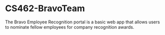 # CS462-BravoTeam
The Bravo Employee Recognition portal is a basic web app that allows users to nominate fellow employees for company recognition awards.
